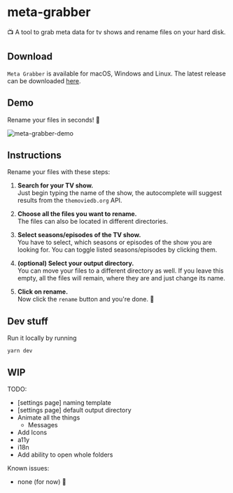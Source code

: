 # meta-grabber

📺 A tool to grab meta data for tv shows and rename files on your hard disk.

## Download

`Meta Grabber` is available for macOS, Windows and Linux.
The latest release can be downloaded [here](https://github.com/andreaswilli/meta-grabber/releases/latest).

## Demo
Rename your files in seconds! 🚀

![meta-grabber-demo](https://user-images.githubusercontent.com/17298270/45350375-ed4fbf00-b5b3-11e8-8cc2-a59e157a7205.gif)

## Instructions
Rename your files with these steps:

1. **Search for your TV show.**  
   Just begin typing the name of the show, the autocomplete will suggest results from the `themoviedb.org` API.

1. **Choose all the files you want to rename.**  
   The files can also be located in different directories.

1. **Select seasons/episodes of the TV show.**  
   You have to select, which seasons or episodes of the show you are looking for. You can toggle listed seasons/episodes by clicking them.

1. **(optional) Select your output directory.**  
   You can move your files to a different directory as well. If you leave this empty, all the files will remain, where they are and just change its name.

1. **Click on rename.**  
   Now click the `rename` button and you're done. 🎉

## Dev stuff
Run it locally by running
```
yarn dev
```

## WIP
TODO:
* [settings page] naming template
* [settings page] default output directory
* Animate all the things
  * Messages
* Add Icons
* a11y
* i18n
* Add ability to open whole folders

Known issues:
* none (for now) 🎉
